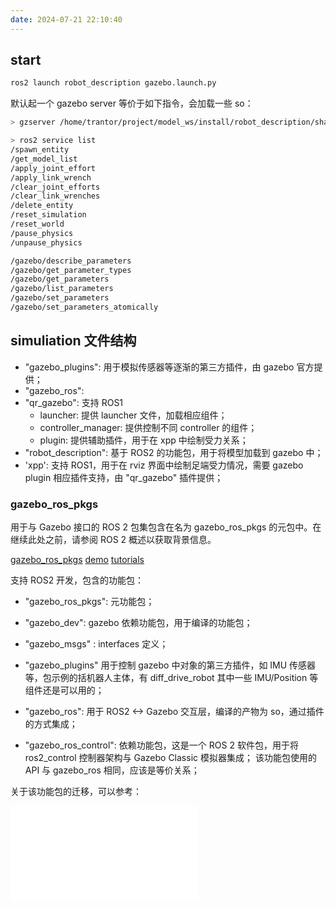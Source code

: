 ```yaml
---
date: 2024-07-21 22:10:40
---
```


## start

```bash
ros2 launch robot_description gazebo.launch.py
```

默认起一个 gazebo server 等价于如下指令，会加载一些 so：

```bash
> gzserver /home/trantor/project/model_ws/install/robot_description/share/robot_description/worlds/earth.world -slibgazebo_ros_init.so -slibgazebo_ros_factory.so -slibgazebo_ros_force_system.so

> ros2 service list
/spawn_entity
/get_model_list
/apply_joint_effort
/apply_link_wrench
/clear_joint_efforts
/clear_link_wrenches
/delete_entity
/reset_simulation
/reset_world
/pause_physics
/unpause_physics

/gazebo/describe_parameters
/gazebo/get_parameter_types
/gazebo/get_parameters
/gazebo/list_parameters
/gazebo/set_parameters
/gazebo/set_parameters_atomically
```

## simuliation 文件结构

- "gazebo_plugins": 用于模拟传感器等逐渐的第三方插件，由 gazebo 官方提供；
- "gazebo_ros":
- "qr_gazebo": 支持 ROS1
  - launcher: 提供 launcher 文件，加载相应组件；
  - controller_manager: 提供控制不同 controller 的组件；
  - plugin: 提供辅助插件，用于在 xpp 中绘制受力关系；
- "robot_description": 基于 ROS2 的功能包，用于将模型加载到 gazebo 中；
- 'xpp': 支持 ROS1，用于在 rviz 界面中绘制足端受力情况，需要 gazebo plugin 相应插件支持，由 "qr_gazebo" 插件提供；

### gazebo_ros_pkgs

用于与 Gazebo 接口的 ROS 2 包集包含在名为 gazebo_ros_pkgs 的元包中。在继续此处之前，请参阅 ROS 2 概述以获取背景信息。

[gazebo_ros_pkgs](https://github.com/ros-simulation/gazebo_ros_pkgs/tree/ros2)
[demo](https://github.com/ros-simulation/gazebo_ros_demos/tree/foxy)
[tutorials](https://classic.gazebosim.org/tutorials?tut=ros2_installing&cat=connect_ros)

支持 ROS2 开发，包含的功能包：

- "gazebo_ros_pkgs": 元功能包；
- "gazebo_dev": gazebo 依赖功能包，用于编译的功能包；

- "gazebo_msgs" : interfaces 定义；

- "gazebo_plugins" 用于控制 gazebo 中对象的第三方插件，如 IMU 传感器等，包示例的括机器人主体，有 diff_drive_robot
  其中一些 IMU/Position 等组件还是可以用的；
- "gazebo_ros": 用于 ROS2 <-> Gazebo 交互层，编译的产物为 so，通过插件的方式集成；
- "gazebo_ros_control": 依赖功能包，这是一个 ROS 2 软件包，用于将 ros2_control 控制器架构与 Gazebo Classic 模拟器集成；
  该功能包使用的 API 与 gazebo_ros 相同，应该是等价关系；

关于该功能包的迁移，可以参考：

![](simulation/gazebo_demos/README.md)
